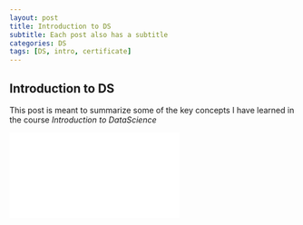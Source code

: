 ```yaml
---
layout: post
title: Introduction to DS
subtitle: Each post also has a subtitle
categories: DS
tags: [DS, intro, certificate]
---
```


## Introduction to DS

This post is meant to summarize some of the key concepts I have learned in the course *Introduction to DataScience*


![datacamp certification](/assets/images/banners/C:/Users/Diana/Documents/Cousera%20Certificates/Coursera%20Introduduction%20to%20Data%20Science.pdf)

